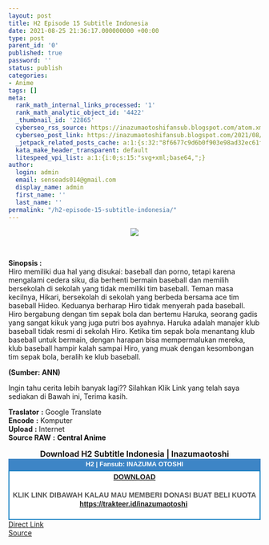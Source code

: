 ```yaml
---
layout: post
title: H2 Episode 15 Subtitle Indonesia
date: 2021-08-25 21:36:17.000000000 +00:00
type: post
parent_id: '0'
published: true
password: ''
status: publish
categories:
- Anime
tags: []
meta:
  rank_math_internal_links_processed: '1'
  rank_math_analytic_object_id: '4422'
  _thumbnail_id: '22865'
  cyberseo_rss_source: https://inazumaotoshifansub.blogspot.com/atom.xml?start-index=1
  cyberseo_post_link: https://inazumaotoshifansub.blogspot.com/2021/08/h2-episode-15-subtitle-indonesia.html
  _jetpack_related_posts_cache: a:1:{s:32:"8f6677c9d6b0f903e98ad32ec61f8deb";a:2:{s:7:"expires";i:1650867716;s:7:"payload";a:3:{i:0;a:1:{s:2:"id";i:22910;}i:1;a:1:{s:2:"id";i:22918;}i:2;a:1:{s:2:"id";i:22952;}}}}
  kata_make_header_transparent: default
  litespeed_vpi_list: a:1:{i:0;s:15:"svg+xml;base64,";}
author:
  login: admin
  email: senseads014@gmail.com
  display_name: admin
  first_name: ''
  last_name: ''
permalink: "/h2-episode-15-subtitle-indonesia/"
---
```

<div>
<div class="separator" style="clear: both; text-align: center;"><a href="https://1.bp.blogspot.com/-3LLEi0d2t4s/YSazZAJK1cI/AAAAAAAAIP4/hVO2UBdTd0Azg_dkZSuH0GmjK4nnQnoEwCLcBGAsYHQ/s450/H2-15.png" imageanchor="1" style="margin-left: 1em; margin-right: 1em;"><img border="0" data-original-height="269" data-original-width="450" src="{{ site.baseurl }}/assets/2021/08/H2-15.png" /></a></div>
<p><b><br /></b></div>
<p><b>Sinopsis :</b> <br />Hiro memiliki dua hal yang disukai: baseball dan porno, tetapi karena mengalami cedera siku, dia berhenti bermain baseball dan memilih bersekolah di sekolah yang tidak memiliki tim baseball. Teman masa kecilnya, Hikari, bersekolah di sekolah yang berbeda bersama ace tim baseball Hideo. Keduanya berharap Hiro tidak menyerah pada baseball. Hiro bergabung dengan tim sepak bola dan bertemu Haruka, seorang gadis yang sangat kikuk yang juga putri bos ayahnya. Haruka adalah manajer klub baseball tidak resmi di sekolah Hiro. Ketika tim sepak bola menantang klub baseball untuk bermain, dengan harapan bisa mempermalukan mereka, klub baseball hampir kalah sampai Hiro, yang muak dengan kesombongan tim sepak bola, beralih ke klub baseball.<b></p>
<p>(Sumber: ANN)<br /></b></p>
<p><span face="&quot;trebuchet ms&quot; , sans-serif">Ingin tahu cerita lebih banyak lagi?? Silahkan Klik Link yang telah saya sediakan di Bawah ini, Terima kasih.</span></p>
<div style="text-align: left;"></div>
<div style="text-align: left;"><span face="&quot;trebuchet ms&quot; , sans-serif"><b>Traslator</b> <b>:</b> Google Translate<br /></span></div>
<div style="text-align: left;"><span face="&quot;trebuchet ms&quot; , sans-serif"><b>Encode</b> <b>:</b> Komputer</span></div>
<div style="text-align: left;"><span face="&quot;trebuchet ms&quot; , sans-serif"><b>Upload</b> <b>:</b> Internet</span></div>
<div style="text-align: left;"><span face="&quot;trebuchet ms&quot; , sans-serif"><b>Source RAW</b> <b>:</b> <b><span style="color: black;">Central Anime</span></b> </span></p>
<p></div>
<div style="text-align: center;"><span face="&quot;trebuchet ms&quot; , sans-serif" style="font-size: medium;"><b>Download H2 Subtitle Indonesia | Inazumaotoshi</b></span></div>
<div style="color: #555555; margin: 0px; padding: 0px;">
<div align="center" style="background-color: #3d85c6; color: #339999; font-family: Arial, Geneva, sans-serif; line-height: 18.1875px; margin: 0px; padding: 2px;">
<div style="margin: 0px; padding: 0px;">
<div style="margin: 0px; padding: 0px;">
<div style="margin: 0px; padding: 0px;">
<div style="margin: 0px; padding: 0px;">
<div style="margin: 0px; padding: 0px;">
<div style="margin: 0px; padding: 0px;">
<div style="margin: 0px; padding: 0px;"><span style="font-size: small;"><b style="margin: 0px; padding: 0px;"><span class="Apple-style-span" face="&quot;trebuchet ms&quot; , sans-serif" style="margin: 0px; padding: 0px;"><span style="color: white; margin: 0px; padding: 0px;">H2 | Fansub: INAZUMA&nbsp;</span></span></b><b style="margin: 0px; padding: 0px;"><span class="Apple-style-span" face="&quot;trebuchet ms&quot; , sans-serif" style="margin: 0px; padding: 0px;"><span style="color: white; margin: 0px; padding: 0px;">OTOSHI</span></span></b></span></div>
</div>
</div>
</div>
</div>
</div>
</div>
</div>
<div style="background-color: white; border: 2px solid rgb(31, 133, 198); font-family: Arial, Geneva, sans-serif; line-height: 18.1875px; margin: 0px; padding: 2px; text-align: justify;">
<div style="font-family: Arial, Helvetica, sans-serif; margin: 0px; padding: 0px; text-align: center;">
<div style="margin: 0px; padding: 0px;">
<div style="margin: 0px; padding: 0px;">
<div style="margin: 0px; padding: 0px;">
<div style="margin: 0px; padding: 0px;">
<div style="margin: 0px; padding: 0px;">
<div style="margin: 0px; padding: 0px;">
<div style="margin: 0px; padding: 0px;"><b style="margin: 0px; padding: 0px;"><a href="https://ouo.io/97NNV0" target="_blank" rel="noopener">DOWNLOAD</a></b></div>
<div style="margin: 0px; padding: 0px;"><b><br /></b></div>
<div style="margin: 0px; padding: 0px;"><b>KLIK LINK DIBAWAH KALAU MAU MEMBERI DONASI BUAT BELI KUOTA</b></div>
<div style="margin: 0px; padding: 0px;"><b><a href="https://trakteer.id/inazumaotoshi" target="_blank" rel="noopener">https://trakteer.id/inazumaotoshi</a>&nbsp;<br /></b><b style="margin: 0px; padding: 0px;"><br /></b></div>
</div>
</div>
</div>
</div>
</div>
</div>
</div>
</div>
</div>
<link rel="stylesheet" href="https://cdnjs.cloudflare.com/ajax/libs/font-awesome/4.7.0/css/font-awesome.min.css" />
<div class="divbtn"> <a href="https://handymansurrender.com/fihup8buzv?key=94550f7ce39444073321dde3b8782f97" class="btn"><i class="fa fa-download"></i> Direct Link</a> <br /><a href="https://inazumaotoshifansub.blogspot.com/2021/08/h2-episode-15-subtitle-indonesia.html">Source</a> </div>

